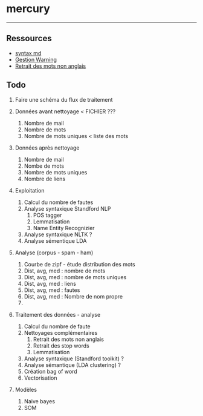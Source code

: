 # mercury
***
## Ressources
* [syntax md](https://www.ionos.com/digitalguide/websites/web-development/readme-file/)
* [Gestion Warning](https://www.delftstack.com/howto/python/suppress-warnings-python/)
* [Retrait des mots non anglais](https://stackoverflow.com/questions/41290028/removing-non-english-words-from-text-using-python)

## Todo
1. Faire une schéma du flux de traitement
2. Données avant nettoyage < FICHIER ???
   1. Nombre de mail 
   2. Nombre de mots 
   3. Nombre de mots uniques < liste des mots 
3. Données après nettoyage
   1. Nombre de mail
   2. Nombe de mots
   3. Nombre de mots uniques
   4. Nombre de liens
4. Exploitation
   1. Calcul du nombre de fautes
   2. Analyse syntaxique Standford NLP
      1. POS tagger
      2. Lemmatisation
      3. Name Entity Recognizier
   3. Analyse syntaxique NLTK ?
   4. Analyse sémentique LDA
5. Analyse (corpus - spam - ham)
   1. Courbe de zipf - étude distribution des mots
   2. Dist, avg, med : nombre de mots
   3. Dist, avg, med : nombre de mots uniques
   4. Dist, avg, med : liens
   5. Dist, avg, med : fautes
   6. Dist, avg, med : Nombre de nom propre
   7. 

6. Traitement des données - analyse
   1. Calcul du nombre de faute
   2. Nettoyages complémentaires
      1. Retrait des mots non anglais
      2. Retrait des stop words
      3. Lemmatisation
   3. Analyse syntaxique (Standford toolkit) ?
   4. Analyse sémantique (LDA clustering) ?
   5. Création bag of word
   6. Vectorisation
7. Modèles
   1. Naive bayes
   2. SOM